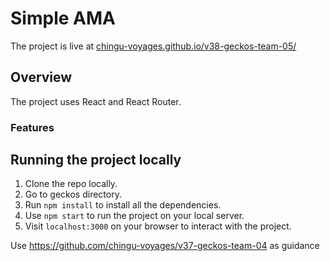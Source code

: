 # Simple AMA
The project is live at [chingu-voyages.github.io/v38-geckos-team-05/](https://chingu-voyages.github.io/v38-geckos-team-05/)

## Overview
The project uses React and React Router.

### Features


## Running the project locally
1. Clone the repo locally.
2. Go to geckos directory.
3. Run ```npm install``` to install all the dependencies.
4. Use ```npm start``` to run the project on your local server.
5. Visit ```localhost:3000``` on your browser to interact with the project.


Use https://github.com/chingu-voyages/v37-geckos-team-04 as guidance


